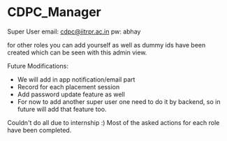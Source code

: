 # CDPC_Manager

Super User
email: cdpc@iitrpr.ac.in
pw: abhay

for other roles you can add yourself as well as dummy ids have been created which can be seen with this admin view.

Future Modifications:
*  We will add in app notification/email part 
*  Record for each placement session
*  Add password update feature as well
*  For now to add another super user one need to do it by backend, so in future will add that feature too.

Couldn't do all due to internship :)
Most of the asked actions for each role have been completed.
